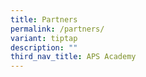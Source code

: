 ```yaml
---
title: Partners
permalink: /partners/
variant: tiptap
description: ""
third_nav_title: APS Academy
---
```

